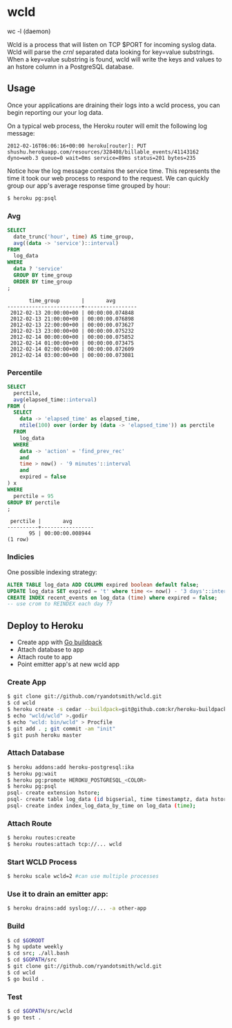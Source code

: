 # wcld

wc -l (daemon)

Wcld is a process that will listen on TCP $PORT for incoming syslog data.
Wcld will parse the *crnl* separated data looking for key=value substrings.
When a key=value substring is found, wcld will write the keys and values
to an hstore column in a PostgreSQL database.

## Usage

Once your applications are draining their logs into a wcld process, you can
begin reporting our your log data.

On a typical web process, the Heroku router will emit the following log message:

```
2012-02-16T06:06:16+00:00 heroku[router]: PUT shushu.herokuapp.com/resources/328408/billable_events/41143162 dyno=web.3 queue=0 wait=0ms service=89ms status=201 bytes=235
```
Notice how the log message contains the service time. This
represents the time it took our web process to respond to the request. We can
quickly group our app's average response time grouped by hour:

```bash
$ heroku pg:psql
```

### Avg

```sql
SELECT
  date_trunc('hour', time) AS time_group,
  avg((data -> 'service')::interval)
FROM
  log_data
WHERE
  data ? 'service'
  GROUP BY time_group
  ORDER BY time_group
;
```

```
       time_group       |       avg
------------------------+-----------------
 2012-02-13 20:00:00+00 | 00:00:00.074848
 2012-02-13 21:00:00+00 | 00:00:00.076898
 2012-02-13 22:00:00+00 | 00:00:00.073627
 2012-02-13 23:00:00+00 | 00:00:00.075232
 2012-02-14 00:00:00+00 | 00:00:00.075852
 2012-02-14 01:00:00+00 | 00:00:00.073475
 2012-02-14 02:00:00+00 | 00:00:00.072609
 2012-02-14 03:00:00+00 | 00:00:00.073081
```

### Percentile

```sql
SELECT
  perctile,
  avg(elapsed_time::interval)
FROM (
  SELECT
    data -> 'elapsed_time' as elapsed_time,
    ntile(100) over (order by (data -> 'elapsed_time')) as perctile
  FROM
    log_data
  WHERE
    data -> 'action' = 'find_prev_rec'
    and
    time > now() - '9 minutes'::interval
    and
    expired = false
) x
WHERE
  perctile = 95
GROUP BY perctile
;
```

```
 perctile |       avg
----------+-----------------
       95 | 00:00:00.008944
(1 row)
```

### Indicies

One possible indexing strategy:

```sql
ALTER TABLE log_data ADD COLUMN expired boolean default false;
UPDATE log_data SET expired = 't' where time <= now() - '3 days'::interval;
CREATE INDEX recent_events on log_data (time) where expired = false;
-- use crom to REINDEX each day ??
```


## Deploy to Heroku

* Create app with [Go buildpack](https://gist.github.com/4984b5d9fe9244776197)
* Attach database to app
* Attach route to app
* Point emitter app's at new wcld app

### Create App

```bash
$ git clone git://github.com/ryandotsmith/wcld.git
$ cd wcld
$ heroku create -s cedar --buildpack=git@github.com:kr/heroku-buildpack-go.git#rc
$ echo "wcld/wcld" >.godir
$ echo "wcld: bin/wcld" > Procfile
$ git add . ; git commit -am "init"
$ git push heroku master
```

### Attach Database

```bash
$ heroku addons:add heroku-postgresql:ika
$ heroku pg:wait
$ heroku pg:promote HEROKU_POSTGRESQL_<COLOR>
$ heroku pg:psql
psql- create extension hstore;
psql- create table log_data (id bigserial, time timestamptz, data hstore);
psql- create index index_log_data_by_time on log_data (time);
```
### Attach Route

```bash
$ heroku routes:create
$ heroku routes:attach tcp://... wcld
```

### Start WCLD Process

```bash
$ heroku scale wcld=2 #can use multiple processes
```

### Use it to drain an emitter app:

```bash
$ heroku drains:add syslog://... -a other-app
```

### Build

```bash
$ cd $GOROOT
$ hg update weekly
$ cd src; ./all.bash
$ cd $GOPATH/src
$ git clone git://github.com/ryandotsmith/wcld.git
$ cd wcld
$ go build .
```

### Test

```bash
$ cd $GOPATH/src/wcld
$ go test .
```
